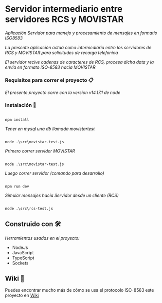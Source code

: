 # Servidor intermediario entre servidores RCS y MOVISTAR

_Aplicación Servidor para manejo y procesamiento de mensajes en formatio ISO8583_

_La presente aplicación actua como intermediaria entre los servidores de RCS y MOVISTAR para solicitudes de recarga telefonica_

_El servidor recive cadenas de caracteres de RCS, procesa dicha data y la envia en formato ISO-8583 hacia MOVISTAR_

### Requisitos para correr el proyecto 📋

_El presente proyecto corre con la version v14.17.1 de node_

### Instalación 🔧

```shell

npm install
```

_Tener en mysql una db llamada movistartest_

```shell

node .\src\movistar-test.js
```

_Primero correr servidor MOVISTAR_

```shell

node .\src\movistar-test.js
```

_Luego correr servidor (comando para desarrollo)_

```shell

npm run dev
```

_Simular mensajes hacia Servidor desde un cliente (RCS)_

```shell

node .\src\rcs-test.js
```

## Construido con 🛠️

_Herramientas usadas en el proyecto:_

- NodeJs
- JavaScript
- TypeScript
- Sockets

## Wiki 📖

Puedes encontrar mucho más de cómo se usa el protocolo ISO-8583 este proyecto en [Wiki](https://es.wikipedia.org/wiki/ISO_8583)
